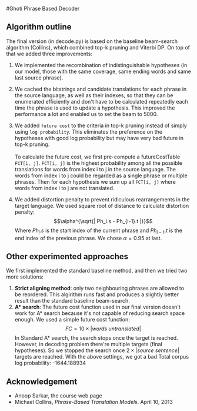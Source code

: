 #Ghoti Phrase Based Decoder
## Algorithm outline
The final version (in decode.py) is based on the baseline beam-search algorithm (Collins), which combined top-k pruning and Viterbi DP. On top of that we added three improvements:

1. We implemented the recombination of indistinguishable hypotheses (in our model, those with the same coverage, same ending words and same last source phrase).

2. We cached the bitstrings and candidate translations for each phrase in the source language, as well as their indexes, so that they can be enumerated efficiently and don't have to be calculated repeatedly each time the phrase is used to update a hypothesis. This improved the performance a lot and enabled us to set the beam to 5000.

3.  We added `future cost` to the criteria in top-k pruning instead of simply using `log probability`. This eliminates the preference on the hypotheses with good log probability but may have very bad future in top-k pruning. <br> <br>
  To calculate the future cost, we first pre-compute a futureCostTable `FCT[i, j]`. `FCT[i, j]` is the highest probability among all the possible translations for words from index i to j in the source language. The words from index i to j could be regarded as a single phrase or multiple phrases. Then for each hypothesis we sum up all `FCT[i, j]` where words from index i to j are not translated.

4.  We added distortion penalty to prevent ridiculous rearrangements in the target language. We used square root of distance to calculate distortion penalty:
$$\alpha^{\sqrt{| Ph_i.s - Ph_{i-1}.t |}}$$
Where $Ph_i.s$ is the start index of the current phrase and  $Ph_{i-1}.t$ is the end index of the previous phrase. We chose $\alpha = 0.95$ at last.


## Other experimented approaches
We first implemented the standard baseline method, and then we tried two more solutions:

1. __Strict aligning method__: only two neighbouring phrases are allowed to be reordered. This algirithm runs fast and produces a slightly better result than the standard baseline beam-search.
2. __A* search__: The future cost function used in our final version doesn't work for A* search because it's not capable of reducing search space enough. We used a simple future cost function:
$$FC = 10 \times |words\ untranslated|$$
In Standard A* search, the search stops once the target is reached. However, in decoding problem there're multiple targets (final hypotheses). So we stopped the search once $2 \times |source\ sentence|$ targets are reached. With the above settings, we got a bad Total corpus log probability: -1644.188934

## Acknowledgement
* Anoop Sarkar, the course web page
* Michael Collins, _Phrase-Based Translation Models_. April 10, 2013
